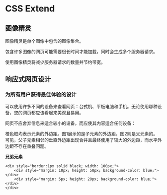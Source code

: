 # CSS Extend

## 图像精灵

图像精灵是单个图像中包含的图像集合。

包含许多图像的网页可能需要很长时间才能加载，同时会生成多个服务器请求。

使用图像精灵将减少服务器请求的数量并节约带宽。

## 响应式网页设计

### 为所有用户获得最佳体验的设计

可以使用许多不同的设备来查看网页：台式机、平板电脑和手机。无论使用哪种设备，您的网页都应该看起来美观且易用。

网页不应舍弃信息来适合较小的设备，而应使其内容适合任何设备：

橙色框均表示元素的外边距。图1展示的是子元素的外边距，图2则是父元素的。 可见，父子元素相邻的垂直外边距出现合并且最终使用了较大的外边距，而水平外边距不存在重叠问题。



**兄弟元素**

```
<div style="border:1px solid black; width: 100px;">
    <div style="margin: 10px; height: 50px; background-color: blue;"></div>
    <div style="margin: 5px; height: 20px; background-color: blue;"></div>
</div>
```

